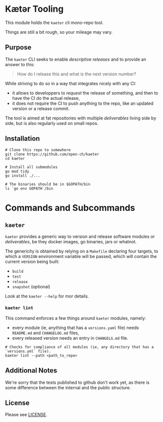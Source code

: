 # Kætər Tooling

This module holds the `kaeter` cli mono-repo tool.

Things are still a bit rough, so your mileage may vary.

## Purpose

The `kaeter` CLI seeks to enable _descriptive releases_ and to provide an answer to this:

> How do I release this and what is the next version number?

While striving to do so in a way that integrates nicely with any CI:
- it allows to developpers to _request_ the release of something, and then to have the CI do the actual release,
- it does not require the CI to push anything to the repo, like an updated version or a release commit.

The tool is aimed at fat repositories with multiple _deliverables_ living side by side, but is also regularly used on small repos.

## Installation

```
# Clone this repo to somewhere
git clone https://github.com/open-ch/kaeter
cd kaeter

# Install all submodules
go mod tidy
go install ./...

# The binaries should be in $GOPATH/bin
ls `go env GOPATH`/bin
```

# Commands and Subcommands

## `kaeter`
`kaeter` provides a generic way to version and release software modules or _deliverables_, be they docker images,
go binaries, jars or whatnot.

The genericity is obtained by relying on a `Makefile` declaring four targets, to which a `VERSION` environment variable
will be passed, which will contain the current version being built:

- `build`
- `test`
- `release`
- `snapshot` (optional)

Look at the `kaeter --help` for mor details.

### `kaeter lint`

This command enforces a few things around `kaeter` modules, namely:

- every module (ie, anything that has a `versions.yaml` file) needs `README.md` and `CHANGELOG.md` files,
- every released version needs an entry in `CHANGELG.md` file.

```
# Checks for compliance of all modules (ie, any directory that has a `versions.yml` file).
kaeter lint --path <path_to_repo>
```

## Additional Notes

We're sorry that the tests published to github don't work yet, as there is some difference
between the internal and the public structure.

## License

Please see [LICENSE](LICENSE).
